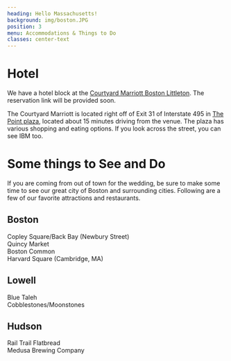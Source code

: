 ```yaml
---
heading: Hello Massachusetts!
background: img/boston.JPG
position: 3
menu: Accommodations & Things to Do
classes: center-text
---
```


# Hotel

We have a hotel block at the [Courtyard Marriott Boston Littleton](http://www.marriott.com/hotels/travel/boslt-courtyard-boston-littleton/). The reservation link will be provided soon.

The Courtyard Marriott is located right off of Exit 31 of Interstate 495 in [The Point plaza](http://www.thepoint495.com/), located about 15 minutes driving from the venue. The plaza has various shopping and eating options. If you look across the street, you can see IBM too.

# Some things to See and Do

If you are coming from out of town for the wedding, be sure to make some time to see our great city of Boston and surrounding cities. Following are a few of our favorite attractions and restaurants.

## Boston

Copley Square/Back Bay (Newbury Street)  
Quincy Market  
Boston Common  
Harvard Square (Cambridge, MA)  

## Lowell

Blue Taleh  
Cobblestones/Moonstones  

## Hudson

Rail Trail Flatbread  
Medusa Brewing Company  
